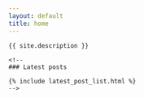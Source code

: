 ```yaml
---
layout: default
title: home
---
```

<div class="ms-2 me-2">

    {{ site.description }}

    <!--
    ### Latest posts

    {% include latest_post_list.html %} 
    -->

</div>